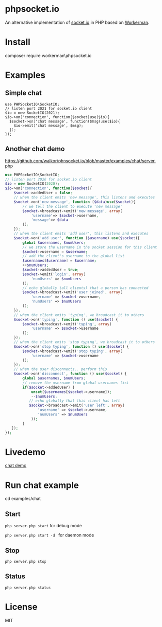 # phpsocket.io
An alternative implementation of [socket.io](https://github.com/socketio/socket.io) in PHP based on [Workerman](https://github.com/walkor/Workerman).

# Install
composer require workerman\phpsocket.io

# Examples
## Simple chat
```
use PHPSocketIO\SocketIO;
// listen port 2021 for socket.io client
$io = new SocketIO(2021);
$io->on('connection', function($socket)use($io){
  $socket->on('chat message', function($msg)use($io){
    $io->emit('chat message', $msg);
  });
});
```

## Another chat demo

https://github.com/walkor/phpsocket.io/blob/master/examples/chat/server.php
```php
use PHPSocketIO\SocketIO;
// listen port 2020 for socket.io client
$io = new SocketIO(2020);
$io->on('connection', function($socket){
    $socket->addedUser = false;
    // when the client emits 'new message', this listens and executes
    $socket->on('new message', function ($data)use($socket){
        // we tell the client to execute 'new message'
        $socket->broadcast->emit('new message', array(
            'username'=> $socket->username,
            'message'=> $data
        ));
    });
    // when the client emits 'add user', this listens and executes
    $socket->on('add user', function ($username) use($socket){
        global $usernames, $numUsers;
        // we store the username in the socket session for this client
        $socket->username = $username;
        // add the client's username to the global list
        $usernames[$username] = $username;
        ++$numUsers;
        $socket->addedUser = true;
        $socket->emit('login', array( 
            'numUsers' => $numUsers
        ));
        // echo globally (all clients) that a person has connected
        $socket->broadcast->emit('user joined', array(
            'username' => $socket->username,
            'numUsers' => $numUsers
        ));
    });
    // when the client emits 'typing', we broadcast it to others
    $socket->on('typing', function () use($socket) {
        $socket->broadcast->emit('typing', array(
            'username' => $socket->username
        ));
    });
    // when the client emits 'stop typing', we broadcast it to others
    $socket->on('stop typing', function () use($socket) {
        $socket->broadcast->emit('stop typing', array(
            'username' => $socket->username
        ));
    });
    // when the user disconnects.. perform this
    $socket->on('disconnect', function () use($socket) {
        global $usernames, $numUsers;
        // remove the username from global usernames list
        if($socket->addedUser) {
            unset($usernames[$socket->username]);
            --$numUsers;
           // echo globally that this client has left
           $socket->broadcast->emit('user left', array(
               'username' => $socket->username,
               'numUsers' => $numUsers
            ));
        }
   });
});
```
# Livedemo
[chat demo](http://www.workerman.net/demos/phpsocketio-chat/)

# Run chat example
cd examples/chat

## Start
```php server.php start``` for debug mode

```php server.php start -d ``` for daemon mode

## Stop
```php server.php stop```

## Status
```php server.php status```

# License
MIT

